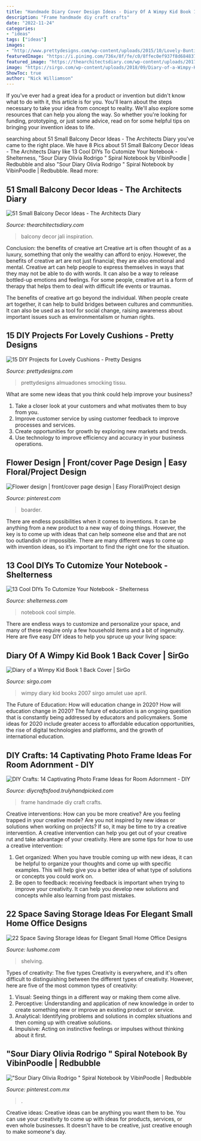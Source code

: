 ```yaml
---
title: "Handmade Diary Cover Design Ideas - Diary Of A Wimpy Kid Book 1 Back Cover"
description: "Frame handmade diy craft crafts"
date: "2022-11-24"
categories:
- "ideas"
tags: ["ideas"]
images:
- "http://www.prettydesigns.com/wp-content/uploads/2015/10/Lovely-Bunting-Cushion.jpg"
featuredImage: "https://i.pinimg.com/736x/8f/fe/c0/8ffec0ef937f8d684837aa006b0af5bd.jpg"
featured_image: "https://thearchitectsdiary.com/wp-content/uploads/2017/09/Small-Balcony-Decor-Ideas-42.jpg"
image: "https://sirgo.com/wp-content/uploads/2018/09/Diary-of-a-Wimpy-Kid-Book-1-Back-Cover.jpg"
ShowToc: true
author: "Nick Williamson"
---
```



If you've ever had a great idea for a product or invention but didn't know what to do with it, this article is for you. You'll learn about the steps necessary to take your idea from concept to reality. We'll also explore some resources that can help you along the way. So whether you're looking for funding, prototyping, or just some advice, read on for some helpful tips on bringing your invention ideas to life.

	

		
searching about 51 Small Balcony Decor Ideas - The Architects Diary you've came to the right place. We have 8 Pics about 51 Small Balcony Decor Ideas - The Architects Diary like 13 Cool DIYs To Cutomize Your Notebook - Shelterness, &quot;Sour Diary Olivia Rodrigo &quot; Spiral Notebook by VibinPoodle | Redbubble and also &quot;Sour Diary Olivia Rodrigo &quot; Spiral Notebook by VibinPoodle | Redbubble. Read more:
		
    
## 51 Small Balcony Decor Ideas - The Architects Diary

<img loading=lazy src="https://thearchitectsdiary.com/wp-content/uploads/2017/09/Small-Balcony-Decor-Ideas-42.jpg" onerror="this.onerror=null;this.src='https://tse4.mm.bing.net/th?id=OIP.sWhEwukTosg8aAbe9kVN-QHaLF&amp;pid=15.1';" alt="51 Small Balcony Decor Ideas - The Architects Diary">

_Source: thearchitectsdiary.com_

>balcony decor jali inspiration. 

	

Conclusion: the benefits of creative art
Creative art is often thought of as a luxury, something that only the wealthy can afford to enjoy. However, the benefits of creative art are not just financial; they are also emotional and mental.
Creative art can help people to express themselves in ways that they may not be able to do with words. It can also be a way to release bottled-up emotions and feelings. For some people, creative art is a form of therapy that helps them to deal with difficult life events or traumas.

The benefits of creative art go beyond the individual. When people create art together, it can help to build bridges between cultures and communities. It can also be used as a tool for social change, raising awareness about important issues such as environmentalism or human rights.

    
## 15 DIY Projects For Lovely Cushions - Pretty Designs

<img loading=lazy src="http://www.prettydesigns.com/wp-content/uploads/2015/10/Lovely-Bunting-Cushion.jpg" onerror="this.onerror=null;this.src='https://tse1.mm.bing.net/th?id=OIP.KOPTWQGJGz98lW54hSGHUQHaJ3&amp;pid=15.1';" alt="15 DIY Projects for Lovely Cushions - Pretty Designs">

_Source: prettydesigns.com_

>prettydesigns almuadones smocking tissu. 

	

What are some new ideas that you think could help improve your business?
1. Take a closer look at your customers and what motivates them to buy from you.
2. Improve customer service by using customer feedback to improve processes and services.
3. Create opportunities for growth by exploring new markets and trends. 
4. Use technology to improve efficiency and accuracy in your business operations.

    
## Flower Design | Front/cover Page Design | Easy Floral/Project Design

<img loading=lazy src="https://i.pinimg.com/736x/78/51/fc/7851fc958e327a1c011853bb505e953e.jpg" onerror="this.onerror=null;this.src='https://tse4.mm.bing.net/th?id=OIP.YaKpgEBkeSd2dtceRnIZsgHaFj&amp;pid=15.1';" alt="Flower design | front/cover page design | Easy Floral/Project design">

_Source: pinterest.com_

>boarder. 

	

There are endless possibilities when it comes to inventions. It can be anything from a new product to a new way of doing things. However, the key is to come up with ideas that can help someone else and that are not too outlandish or impossible. There are many different ways to come up with invention ideas, so it’s important to find the right one for the situation.

    
## 13 Cool DIYs To Cutomize Your Notebook - Shelterness

<img loading=lazy src="https://i.shelterness.com/2018/08/simple-diys-to-cutomize-your-notebook-11.jpg" onerror="this.onerror=null;this.src='https://tse3.mm.bing.net/th?id=OIP.yX1KZCLiUKtuuk35fmsi-wHaLH&amp;pid=15.1';" alt="13 Cool DIYs To Cutomize Your Notebook - Shelterness">

_Source: shelterness.com_

>notebook cool simple. 

	

There are endless ways to customize and personalize your space, and many of these require only a few household items and a bit of ingenuity. Here are five easy DIY ideas to help you spruce up your living space: 

    
## Diary Of A Wimpy Kid Book 1 Back Cover | SirGo

<img loading=lazy src="https://sirgo.com/wp-content/uploads/2018/09/Diary-of-a-Wimpy-Kid-Book-1-Back-Cover.jpg" onerror="this.onerror=null;this.src='https://tse4.mm.bing.net/th?id=OIP.RYHYC33NaRirPv-24oDwvgAAAA&amp;pid=15.1';" alt="Diary of a Wimpy Kid Book 1 Back Cover | SirGo">

_Source: sirgo.com_

>wimpy diary kid books 2007 sirgo amulet uae april. 

	

The Future of Education: How will education change in 2020?
How will education change in 2020? The future of education is an ongoing question that is constantly being addressed by educators and policymakers. Some ideas for 2020 include greater access to affordable education opportunities, the rise of digital technologies and platforms, and the growth of international education.

    
## DIY Crafts: 14 Captivating Photo Frame Ideas For Room Adornment - DIY

<img loading=lazy src="http://diycraftsfood.trulyhandpicked.com/wp-content/uploads/2016/06/Handmade-picture-frame.jpg" onerror="this.onerror=null;this.src='https://tse2.mm.bing.net/th?id=OIP.n7eYWtHGqzhS2-oAi0-UNwDQEs&amp;pid=15.1';" alt="DIY Crafts: 14 Captivating Photo Frame Ideas for Room Adornment - DIY">

_Source: diycraftsfood.trulyhandpicked.com_

>frame handmade diy craft crafts. 

	

Creative interventions: How can you be more creative?
Are you feeling trapped in your creative mode? Are you not inspired by new ideas or solutions when working on projects? If so, it may be time to try a creative intervention. A creative intervention can help you get out of your creative rut and take advantage of your creativity. Here are some tips for how to use a creative intervention: 
1. Get organized: When you have trouble coming up with new ideas, it can be helpful to organize your thoughts and come up with specific examples. This will help give you a better idea of what type of solutions or concepts you could work on. 
2. Be open to feedback: receiving feedback is important when trying to improve your creativity. It can help you develop new solutions and concepts while also learning from past mistakes. 

    
## 22 Space Saving Storage Ideas For Elegant Small Home Office Designs

<img loading=lazy src="https://www.lushome.com/wp-content/uploads/2015/06/space-saving-storage-ideas-small-office-designs-6.jpg" onerror="this.onerror=null;this.src='https://tse2.mm.bing.net/th?id=OIP.ihqBoRZWARVatVzcuCJu3QAAAA&amp;pid=15.1';" alt="22 Space Saving Storage Ideas for Elegant Small Home Office Designs">

_Source: lushome.com_

>shelving. 

	

Types of creativity: The five types
Creativity is everywhere, and it's often difficult to distinguishing between the different types of creativity. However, here are five of the most common types of creativity:
1. Visual: Seeing things in a different way or making them come alive.
2. Perceptive: Understanding and application of new knowledge in order to create something new or improve an existing product or service. 
3. Analytical: Identifying problems and solutions in complex situations and then coming up with creative solutions. 
4. Impulsive: Acting on instinctive feelings or impulses without thinking about it first. 

    
## &quot;Sour Diary Olivia Rodrigo &quot; Spiral Notebook By VibinPoodle | Redbubble

<img loading=lazy src="https://i.pinimg.com/736x/8f/fe/c0/8ffec0ef937f8d684837aa006b0af5bd.jpg" onerror="this.onerror=null;this.src='https://tse2.mm.bing.net/th?id=OIP.yn8fFDf8sRhkO8JF9Hl-dgHaJ3&amp;pid=15.1';" alt="&quot;Sour Diary Olivia Rodrigo &quot; Spiral Notebook by VibinPoodle | Redbubble">

_Source: pinterest.com.mx_

>. 

	

Creative ideas:
Creative ideas can be anything you want them to be. You can use your creativity to come up with ideas for products, services, or even whole businesses. It doesn't have to be creative, just creative enough to make someone's day.

